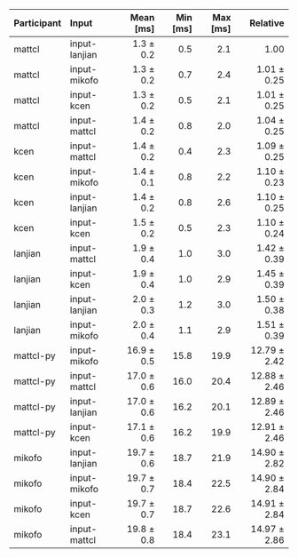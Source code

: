 | Participant | Input | Mean [ms] | Min [ms] | Max [ms] | Relative |
|:---|:---|---:|---:|---:|---:|
| mattcl | input-lanjian | 1.3 ± 0.2 | 0.5 | 2.1 | 1.00 |
| mattcl | input-mikofo | 1.3 ± 0.2 | 0.7 | 2.4 | 1.01 ± 0.25 |
| mattcl | input-kcen | 1.3 ± 0.2 | 0.5 | 2.1 | 1.01 ± 0.25 |
| mattcl | input-mattcl | 1.4 ± 0.2 | 0.8 | 2.0 | 1.04 ± 0.25 |
| kcen | input-mattcl | 1.4 ± 0.2 | 0.4 | 2.3 | 1.09 ± 0.25 |
| kcen | input-mikofo | 1.4 ± 0.1 | 0.8 | 2.2 | 1.10 ± 0.23 |
| kcen | input-lanjian | 1.4 ± 0.2 | 0.8 | 2.6 | 1.10 ± 0.25 |
| kcen | input-kcen | 1.5 ± 0.2 | 0.5 | 2.3 | 1.10 ± 0.24 |
| lanjian | input-mattcl | 1.9 ± 0.4 | 1.0 | 3.0 | 1.42 ± 0.39 |
| lanjian | input-kcen | 1.9 ± 0.4 | 1.0 | 2.9 | 1.45 ± 0.39 |
| lanjian | input-lanjian | 2.0 ± 0.3 | 1.2 | 3.0 | 1.50 ± 0.38 |
| lanjian | input-mikofo | 2.0 ± 0.4 | 1.1 | 2.9 | 1.51 ± 0.39 |
| mattcl-py | input-mikofo | 16.9 ± 0.5 | 15.8 | 19.9 | 12.79 ± 2.42 |
| mattcl-py | input-mattcl | 17.0 ± 0.6 | 16.0 | 20.4 | 12.88 ± 2.46 |
| mattcl-py | input-lanjian | 17.0 ± 0.6 | 16.2 | 20.1 | 12.89 ± 2.46 |
| mattcl-py | input-kcen | 17.1 ± 0.6 | 16.2 | 19.9 | 12.91 ± 2.46 |
| mikofo | input-lanjian | 19.7 ± 0.6 | 18.7 | 21.9 | 14.90 ± 2.82 |
| mikofo | input-mikofo | 19.7 ± 0.7 | 18.4 | 22.5 | 14.90 ± 2.84 |
| mikofo | input-kcen | 19.7 ± 0.7 | 18.7 | 22.6 | 14.91 ± 2.84 |
| mikofo | input-mattcl | 19.8 ± 0.8 | 18.4 | 23.1 | 14.97 ± 2.86 |
